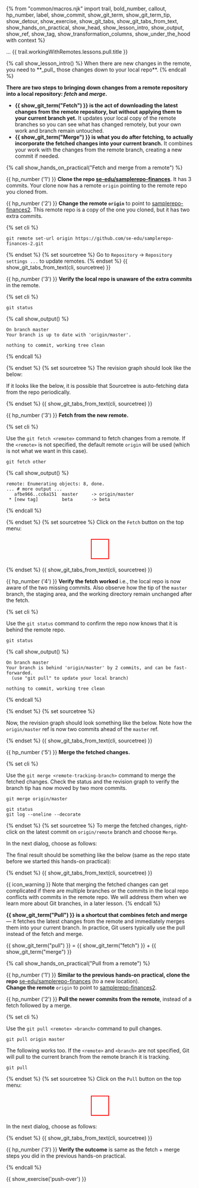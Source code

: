 {% from "common/macros.njk" import trail, bold_number, callout, hp_number, label, show_commit, show_git_term, show_git_term_tip, show_detour, show_exercise, show_git_tabs, show_git_tabs_from_text, show_hands_on_practical, show_head, show_lesson_intro, show_output, show_ref, show_tag, show_transformation_columns, show_under_the_hood with context %}


<span id="prereqs"></span>
<span id="outcomes">...</span>
<span id="title">{{ trail.workingWithRemotes.lessons.pull.title }}</span>

<div id="body">
{% call show_lesson_intro() %}
When there are new changes in the remote, you need to **_pull_ those changes down to your local repo**.
{% endcall %}

**There are two steps to bringing down changes from a remote repository into a local repository: _fetch_ and _merge_.**

* **{{ show_git_term("Fetch") }} is the act of downloading the latest changes from the remote repository, but without applying them to your current branch yet.** It updates your local copy of the remote branches so you can see what has changed remotely, but your own work and branch remain untouched.
* **{{ show_git_term("Merge") }} is what you do after fetching, to actually incorporate the fetched changes into your current branch.** It combines your work with the changes from the remote branch, creating a new commit if needed.

<!-- ================== start: HANDS-ON =========================== -->
{% call show_hands_on_practical("Fetch and merge from a remote")  %}

{{ hp_number ('1') }} **Clone the repo [se-edu/samplerepo-finances](https://github.com/se-edu/samplerepo-finances)**. It has 3 commits. Your clone now has a remote `origin` pointing to the remote repo you cloned from.

{{ hp_number ('2') }} **Change the remote `origin`** to point to [samplerepo-finances2](https://github.com/se-edu/samplerepo-finances2.git). This remote repo is a copy of the one you cloned, but it has two extra commits.

{% set cli %} <!-- ------ start: Git Tabs --------------->
```bash{.no-line-numbers}
git remote set-url origin https://github.com/se-edu/samplerepo-finances-2.git
```
{% endset %}
{% set sourcetree %}
Go to `Repository` → `Repository settings ...` to update remotes.
{% endset %}
{{ show_git_tabs_from_text(cli, sourcetree) }}
<!-- ------ end: Git Tabs -------------------------------->

{{ hp_number ('3') }} **Verify the local repo is unaware of the extra commits** in the remote.

{% set cli %} <!-- ------ start: Git Tabs --------------->

```bash{.no-line-numbers}
git status
```
{% call show_output() %}
```bash{.no-line-numbers  highlight-lines="2"}
On branch master
Your branch is up to date with 'origin/master'.

nothing to commit, working tree clean
```
{% endcall %}

{% endset %}
{% set sourcetree %}
The revision graph should look like the below:

<pic src="images/sourcetreeStartingPoint.png" width="500" />
<p/>

If it looks like the below, it is possible that Sourcetree is auto-fetching data from the repo periodically.

<pic src="images/sourcetreeAfterFetching.png" width="500" />
{% endset %}
{{ show_git_tabs_from_text(cli, sourcetree) }}
<!-- ------ end: Git Tabs -------------------------------->


{{ hp_number ('3') }} **Fetch from the new remote.**

{% set cli %} <!-- ------ start: Git Tabs --------------->

Use the `git fetch <remote>` command to fetch changes from a remote. If the `<remote>` is not specified, the default remote `origin` will be used (which is not what we want in this case).

```bash{.no-line-numbers}
git fetch other
```
{% call show_output() %}
```bash{.no-line-numbers  highlight-lines="2['2bedace..e60deae']"}
remote: Enumerating objects: 8, done.
... # more output ...
   afbe966..cc6a151  master     -> origin/master
 * [new tag]         beta       -> beta
```
{% endcall %}

{% endset %}
{% set sourcetree %}
Click on the `Fetch` button on the top menu:<br>
<annotate src="images/sourcetreeTopMenu.png" width="400" alt="Sourcetree top menu">
  <a-point x="45%" y="5%" content="Look within this box">
    <div style="width: 45px; height: 50px; border: 2px solid red; margin: 20px auto;"></div>
  </a-point>
</annotate>

{% endset %}
{{ show_git_tabs_from_text(cli, sourcetree) }}
<!-- ------ end: Git Tabs -------------------------------->

{{ hp_number ('4') }} **Verify the fetch worked** i.e., the local repo is now aware of the two missing commits. Also observe how the tip of the `master` branch, the staging area, and the working directory remain unchanged after the fetch.

{% set cli %} <!-- ------ start: Git Tabs --------------->

Use the `git status` command to confirm the repo now knows that it is behind the remote repo.

```bash{.no-line-numbers}
git status
```
{% call show_output() %}
```bash{.no-line-numbers highlight-lines="2[:50]"}
On branch master
Your branch is behind 'origin/master' by 2 commits, and can be fast-forwarded.
  (use "git pull" to update your local branch)

nothing to commit, working tree clean
```
{% endcall %}

{% endset %}
{% set sourcetree %}

Now, the revision graph should look something like the below. Note how the `origin/master` ref is now two commits ahead of the `master` ref.

<pic src="images/sourcetreeAfterFetching.png" width="500" />
{% endset %}
{{ show_git_tabs_from_text(cli, sourcetree) }}
<!-- ------ end: Git Tabs -------------------------------->

{{ hp_number ('5') }} **Merge the fetched changes.**

{% set cli %} <!-- ------ start: Git Tabs --------------->

Use the `git merge <remote-tracking-branch>` command to merge the fetched changes. Check the status and the revision graph to verify the branch tip has now moved by two more commits.

```bash{.no-line-numbers}
git merge origin/master

git status
git log --oneline --decorate
```
{% endset %}
{% set sourcetree %}
To merge the fetched changes, right-click on the latest commit on `origin/remote` branch and choose `Merge`.

<pic src="images/sourcetreeRightClickToMerge.png" width="400" />

In the next dialog, choose as follows:<br>
<pic src="images/sourcetreeMergeDialog.png" width="500" />

The final result should be something like the below (same as the repo state before we started this hands-on practical):<br>
<pic src="images/sourcetreeAfterMerging.png" width="500" />

{% endset %}
{{ show_git_tabs_from_text(cli, sourcetree) }}
<!-- ------ end: Git Tabs -------------------------------->

{{ icon_warning }} Note that merging the fetched changes can get complicated if there are multiple branches or the commits in the local repo conflicts with commits in the remote repo. We will address them when we learn more about Git branches, in a later lesson.
{% endcall %}<!-- ===== end: HANDS-ON ============================ -->


**{{ show_git_term("Pull") }} is a shortcut that combines fetch and merge** — it fetches the latest changes from the remote and immediately merges them into your current branch. In practice, Git users typically use the pull instead of the fetch and merge.

<box type="info" seamless>

{{ show_git_term("pull") }} = {{ show_git_term("fetch") }} + {{ show_git_term("merge") }}
</box>

<!-- ================== start: HANDS-ON =========================== -->
{% call show_hands_on_practical("Pull from a remote")  %}

{{ hp_number ('1') }} **Similar to the previous hands-on practical, clone the repo** [se-edu/samplerepo-finances](https://github.com/se-edu/samplerepo-finances) (to a new location).<br>
**Change the remote** `origin` to point to [samplerepo-finances2](https://github.com/se-edu/samplerepo-finances2.git).

{{ hp_number ('2') }} **Pull the newer commits from the remote**, instead of a fetch followed by a merge.

{% set cli %} <!-- ------ start: Git Tabs --------------->

Use the `git pull <remote> <branch>` command to pull changes.

```bash{.no-line-numbers}
git pull origin master
```
The following works too. If the `<remote>` and `<branch>` are not specified, Git will pull to the current branch from the remote branch it is tracking.
```bash{.no-line-numbers}
git pull
```
{% endset %}
{% set sourcetree %}
Click on the `Pull` button on the top menu:<br>
<annotate src="images/sourcetreeTopMenu.png" width="400" alt="Sourcetree top menu">
<a-point x="24%" y="5%" content="Look within this box">
<div style="width: 45px; height: 50px; border: 2px solid red; margin: 20px auto;"></div>
</a-point>
</annotate>

<p/>
In the next dialog, choose as follows:<br>
<pic src="images/sourcetreePullDialog.png" width="500" />

{% endset %}
{{ show_git_tabs_from_text(cli, sourcetree) }}
<!-- ------ end: Git Tabs -------------------------------->

{{ hp_number ('3') }} **Verify the outcome** is same as the fetch + merge steps you did in the previous hands-on practical.

{% endcall %}<!-- ===== end: HANDS-ON ============================ -->

</div>
<div id="extras">
{{ show_exercise('push-over') }}

<include src="detour-pull-from-multiple-repos-fragment.md" />
</div>
